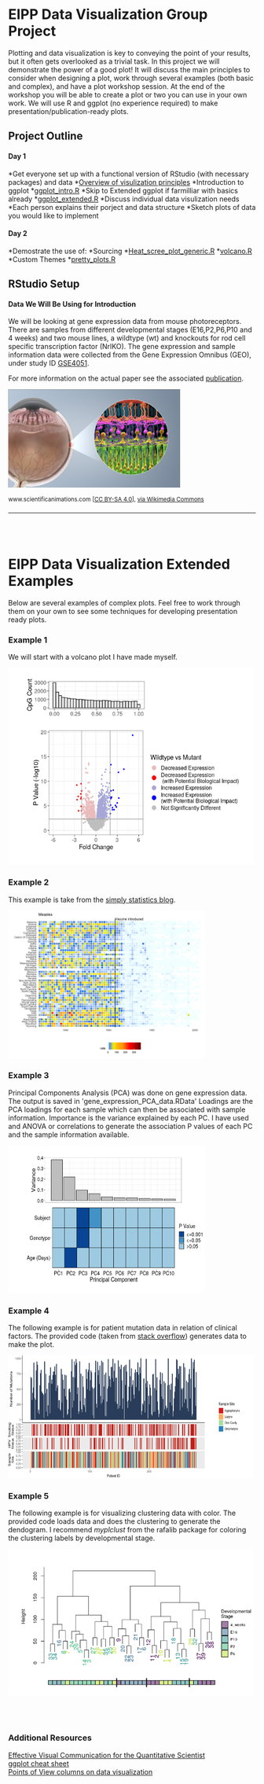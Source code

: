 # EIPP Data Visualization Group Project

Plotting and data visualization is key to conveying the point of your results, but it often gets overlooked as a trivial task. In this project we will demonstrate the power of a good plot! It will discuss the main principles to consider when designing a plot, work through several examples (both basic and complex), and have a plot workshop session. At the end of the workshop you will be able to create a plot or two you can use in your own work. We will use R and ggplot (no experience required) to make presentation/publication-ready plots.

## Project Outline

#### Day 1
*Get everyone set up with a functional version of RStudio (with necessary packages) and data
*[Overview of visulization principles](https://docs.google.com/presentation/d/1dXF6E4tcLM1--YnmRgFB2DA9HN9wXpaxVvRMMOuquPQ/edit?usp=sharing)
*Introduction to ggplot
    *[ggplot_intro.R](github.com/redgar598/eipp_data_viz/blob/master/ggplot_intro.R)
    *Skip to Extended ggplot if farmilliar with basics already
        *[ggplot_extended.R](https://github.com/redgar598/eipp_data_viz/blob/master/ggplot_extended.R)
*Discuss individual data visulization needs
    *Each person explains their porject and data structure
    *Sketch plots of data you would like to implement

#### Day 2
*Demostrate the use of:
    *Sourcing
        *[Heat_scree_plot_generic.R](https://github.com/redgar598/eipp_data_viz/blob/master/Heat_scree_plot_generic.R)
        *[volcano.R](https://github.com/redgar598/eipp_data_viz/blob/master/volcano.R)
    *Custom Themes
        *[pretty_plots.R](https://github.com/redgar598/eipp_data_viz/blob/master/pretty_plots.R)



## RStudio Setup



#### Data We Will Be Using for Introduction
We will be looking at gene expression data from mouse photoreceptors. There are samples from different developmental stages (E16,P2,P6,P10 and 4 weeks) and two mouse lines, a wildtype (wt) and knockouts for rod cell specific transcription factor (NrlKO). The gene expression and sample information data were collected from the Gene Expression Omnibus (GEO), under study ID [GSE4051](https://www.ncbi.nlm.nih.gov/geo/query/acc.cgi?acc=GSE4051).

For more information on the actual paper see the associated [publication](http://www.pnas.org/cgi/pmidlookup?view=long&pmid=16505381).

<p align="left">
  <img src="figures/Photoreceptor_cell.jpg" alt="cookbook" width="350" height="200">
    <figcaption> <sup>www.scientificanimations.com [<a href="https://creativecommons.org/licenses/by-sa/4.0">CC BY-SA 4.0</a>], <a href="https://commons.wikimedia.org/wiki/File:Photoreceptor_cell.jpg">via Wikimedia Commons</a></sup></figcaption>
</p>


___


<br/><br/>

# EIPP Data Visualization Extended Examples
Below are several examples of complex plots. Feel free to work through them on your own to see some techniques for developing presentation ready plots. 

### Example 1
We will start with a volcano plot I have made myself. 

<p align="left">
  <img src="figures/volcano.png" width="500" height="400">
</p>


### Example 2
This example is take from the [simply statistics blog](https://simplystatistics.org/2019/08/28/you-can-replicate-almost-any-plot-with-ggplot2/). 

<p align="left">
  <img src="figures/wsj-vaccines-example-1.png" width="400" height="300">
</p>


### Example 3

Principal Components Analysis (PCA) was done on gene expression data. The output is saved in 'gene_expression_PCA_data.RData' Loadings are the PCA loadings for each sample which can then be associated with sample information. Importance is the variance explained by each PC. I have used and ANOVA or correlations to generate the association P values of each PC and the sample information available. 

<p align="left">
  <img src="figures/heat_scree.png" width="400" height="300">
</p>



### Example 4
The following example is for patient mutation data in relation of clinical factors. The provided code (taken from [stack overflow](https://stackoverflow.com/questions/34211735/r-how-to-allocate-screen-space-to-complex-ggplot-images)) generates data to make the plot. 

<p align="left">
  <img src="figures/mutation_example.png" width="500" height="250">
</p>



### Example 5
The following example is for visualizing clustering data with color. The provided code loads data and does the clustering to generate the dendogram. I recommend *myplclust* from the rafalib package for coloring the clustering labels by developmental stage.

<p align="left">
  <img src="figures/clustering_with_color.png" width="500" height="300">
</p>



<br/>
<br/>

### Additional Resources
[Effective Visual Communication for the Quantitative Scientist](https://ascpt.onlinelibrary.wiley.com/doi/full/10.1002/psp4.12455)
<br/>
[ggplot cheat sheet](https://www.rstudio.com/wp-content/uploads/2015/03/ggplot2-cheatsheet.pdf)
<br/>
[Points of View columns on data visualization](http://blogs.nature.com/methagora/2013/07/data-visualization-points-of-view.html)
